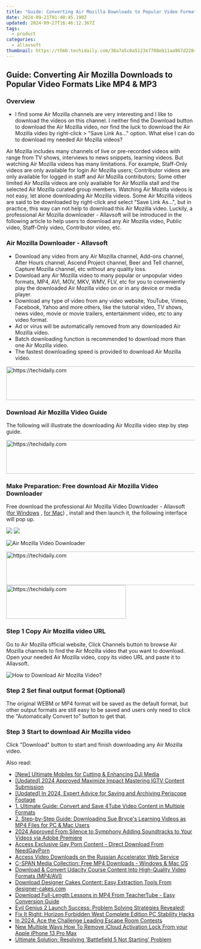```yaml
---
title: "Guide: Converting Air Mozilla Downloads to Popular Video Formats Like MP4 & MP3"
date: 2024-09-21T01:40:45.190Z
updated: 2024-09-27T16:46:12.367Z
tags:
  - product
categories:
  - allavsoft
thumbnail: https://thmb.techidaily.com/38a7a5c0a5123e7708eb11aa967d228491b39460885352e6b8c3f7846969574b.jpg
---
```


## Guide: Converting Air Mozilla Downloads to Popular Video Formats Like MP4 & MP3

### Overview

* I find some Air Mozilla channels are very interesting and I like to download the videos on this channel. I neither find the Download button to download the Air Mozilla video, nor find the luck to download the Air Mozilla video by right-click > "Save Link As..." option. What else I can do to download my needed Air Mozilla videos?

Air Mozilla includes many channels of live or pre-recorded videos with range from TV shows, interviews to news snippets, learning videos. But watching Air Mozilla videos has many limitations. For example, Staff-Only videos are only available for login Air Mozilla users; Contributor videos are only available for logged in staff and Air Mozilla contributors; Some other limited Air Mozilla videos are only available for Air Mozilla stall and the selected Air Mozilla curated group members. Watching Air Mozilla videos is not easy, let alone downloading Air Mozilla videos. Some Air Mozilla videos are said to be downloaded by right-click and select "Save Link As...", but in practice, this way can not help to download this Air Mozilla video. Luckily, a professional Air Mozilla downloader - Allavsoft will be introduced in the following article to help users to download any Air Mozilla video, Public video, Staff-Only video, Contributor video, etc.

### Air Mozilla Downloader - Allavsoft

* Download any video from any Air Mozilla channel, Add-ons channel, After Hours channel, Ascend Project channel, Beer and Tell channel, Capture Mozilla channel, etc without any quality loss.
* Download any Air Mozilla video to many popular or unpopular video formats, MP4, AVI, MOV, MKV, WMV, FLV, etc for you to conveniently play the downloaded Air Mozilla video on or in any device or media player.
* Download any type of video from any video website, YouTube, Vimeo, Facebook, Yahoo and more others, like the tutorial video, TV shows, news video, movie or movie trailers, entertainment video, etc to any video format.
* Ad or virus will be automatically removed from any downloaded Air Mozilla video.
* Batch downloading function is recommended to download more than one Air Mozilla video.
* The fastest downloading speed is provided to download Air Mozilla video.

<!-- affiliate ads begin -->
<a href="https://aligracehair.sjv.io/c/5597632/1918684/19272" target="_top" id="1918684">
  <img src="//a.impactradius-go.com/display-ad/19272-1918684" border="0" alt="https://techidaily.com" width="728" height="90"/>
</a>
<img height="0" width="0" src="https://aligracehair.sjv.io/i/5597632/1918684/19272" style="position:absolute;visibility:hidden;" border="0" />
<!-- affiliate ads end -->

### Download Air Mozilla Video Guide

The following will illustrate the downloading Air Mozilla video step by step guide.

<!-- affiliate ads begin -->
<a href="https://appsumo.8odi.net/c/5597632/2144287/7443" target="_top" id="2144287">
  <img src="//a.impactradius-go.com/display-ad/7443-2144287" border="0" alt="https://techidaily.com" width="600" height="90"/>
</a>
<img height="0" width="0" src="https://appsumo.8odi.net/i/5597632/2144287/7443" style="position:absolute;visibility:hidden;" border="0" />
<!-- affiliate ads end -->

### Make Preparation: Free download Air Mozilla Video Downloader

Free download the professional Air Mozilla Video Downloader - Allavsoft ([for Windows](https://tools.techidaily.com/allavsoft/products/) , [for Mac](https://tools.techidaily.com/allavsoft/products/)) , install and then launch it, the following interface will pop up.

[![](https://www.allavsoft.com/how-to/../images/how-to/free-download-win.jpg)](https://tools.techidaily.com/allavsoft/products/) [![](https://www.allavsoft.com/how-to/../images/how-to/free-download-mac.jpg)](https://tools.techidaily.com/allavsoft/products/)

![Air Mozilla Video Downloader](https://www.allavsoft.com/how-to/../images/allavsoft/screen-shot-600.jpg)

<!-- affiliate ads begin -->
<a href="https://appsumo.8odi.net/c/5597632/2105864/7443" target="_top" id="2105864">
  <img src="//a.impactradius-go.com/display-ad/7443-2105864" border="0" alt="https://techidaily.com" width="728" height="90"/>
</a>
<img height="0" width="0" src="https://appsumo.8odi.net/i/5597632/2105864/7443" style="position:absolute;visibility:hidden;" border="0" />
<!-- affiliate ads end -->

<!-- affiliate ads begin -->
<a href="https://wigfever.sjv.io/c/5597632/2014850/22899" target="_top" id="2014850">
  <img src="//a.impactradius-go.com/display-ad/22899-2014850" border="0" alt="https://techidaily.com" width="320" height="90"/>
</a>
<img height="0" width="0" src="https://wigfever.sjv.io/i/5597632/2014850/22899" style="position:absolute;visibility:hidden;" border="0" />
<!-- affiliate ads end -->

### Step 1 Copy Air Mozilla video URL

Go to Air Mozilla official website, Click Channels button to browse Air Mozilla channels to find the Air Mozilla video that you want to download. Open your needed Air Mozilla video, copy its video URL and paste it to Allavsoft.

![How to Download Air Mozilla Video?](https://www.allavsoft.com/how-to/../images/how-to/download-rtmp-video/download-rtmp-video.jpg)

### Step 2 Set final output format (Optional)

The original WEBM or MP4 format will be saved as the default format, but other output formats are still easy to be saved and users only need to click the "Automatically Convert to" button to get that.

### Step 3 Start to download Air Mozilla video

Click "Download" button to start and finish downloading any Air Mozilla video.

<ins class="adsbygoogle"
     style="display:block"
     data-ad-format="autorelaxed"
     data-ad-client="ca-pub-7571918770474297"
     data-ad-slot="1223367746"></ins>

<ins class="adsbygoogle"
     style="display:block"
     data-ad-client="ca-pub-7571918770474297"
     data-ad-slot="8358498916"
     data-ad-format="auto"
     data-full-width-responsive="true"></ins>

<span class="atpl-alsoreadstyle">Also read:</span>
<div><ul>
<li><a href="https://vp-tips.techidaily.com/new-ultimate-mobiles-for-cutting-and-enhancing-dji-media/"><u>[New] Ultimate Mobiles for Cutting & Enhancing DJi Media</u></a></li>
<li><a href="https://instagram-video-recordings.techidaily.com/updated-2024-approved-maximize-impact-mastering-igtv-content-submission/"><u>[Updated] 2024 Approved Maximize Impact Mastering IGTV Content Submission</u></a></li>
<li><a href="https://article-tips.techidaily.com/updated-in-2024-expert-advice-for-saving-and-archiving-periscope-footage/"><u>[Updated] In 2024, Expert Advice for Saving and Archiving Periscope Footage</u></a></li>
<li><a href="https://discover-forum.techidaily.com/1-ultimate-guide-convert-and-save-4tube-video-content-in-multiple-formats/"><u>1. Ultimate Guide: Convert and Save 4Tube Video Content in Multiple Formats</u></a></li>
<li><a href="https://discover-forum.techidaily.com/2-step-by-step-guide-downloading-sue-bryces-learning-videos-as-mp4-files-for-pc-and-mac-users/"><u>2. Step-by-Step Guide: Downloading Sue Bryce's Learning Videos as MP4 Files for PC & Mac Users</u></a></li>
<li><a href="https://some-knowledge.techidaily.com/2024-approved-from-silence-to-symphony-adding-soundtracks-to-your-videos-via-adobe-premiere/"><u>2024 Approved From Silence to Symphony Adding Soundtracks to Your Videos via Adobe Premiere</u></a></li>
<li><a href="https://discover-forum.techidaily.com/access-exclusive-gay-porn-content-direct-download-from-needgayporn/"><u>Access Exclusive Gay Porn Content - Direct Download From NeedGayPorn</u></a></li>
<li><a href="https://discover-forum.techidaily.com/access-video-downloads-on-the-russian-accelerator-web-service/"><u>Access Video Downloads on the Russian Accelerator Web Service</u></a></li>
<li><a href="https://discover-forum.techidaily.com/c-span-media-collection-free-mp4-downloads-windows-and-mac-os/"><u>C-SPAN Media Collection: Free MP4 Downloads - Windows & Mac OS</u></a></li>
<li><a href="https://discover-forum.techidaily.com/download-and-convert-udacity-course-content-into-high-quality-video-formats-mp4avi/"><u>Download & Convert Udacity Course Content Into High-Quality Video Formats (MP4/AVI)</u></a></li>
<li><a href="https://discover-forum.techidaily.com/download-designer-cakes-content-easy-extraction-tools-from-designer-cakescom/"><u>Download Designer Cakes Content: Easy Extraction Tools From designer-cakes.com</u></a></li>
<li><a href="https://discover-forum.techidaily.com/download-full-length-lessons-in-mp4-from-teachertube-easy-conversion-guide/"><u>Download Full-Length Lessons in MP4 From TeacherTube - Easy Conversion Guide</u></a></li>
<li><a href="https://program-issues.techidaily.com/evil-genius-2-launch-success-problem-solving-strategies-revealed/"><u>Evil Genius 2 Launch Success: Problem Solving Strategies Revealed!</u></a></li>
<li><a href="https://win-solutions.techidaily.com/fix-it-right-horizon-forbidden-west-complete-edition-pc-stability-hacks/"><u>Fix It Right: Horizon Forbidden West Complete Edition PC Stability Hacks</u></a></li>
<li><a href="https://visual-screen-recording.techidaily.com/in-2024-ace-the-challenge-leading-escape-room-contests/"><u>In 2024, Ace the Challenge Leading Escape Room Contests</u></a></li>
<li><a href="https://activate-lock.techidaily.com/new-multiple-ways-how-to-remove-icloud-activation-lock-from-your-apple-iphone-13-pro-max-by-drfone-ios/"><u>New Multiple Ways How To Remove iCloud Activation Lock From your Apple iPhone 13 Pro Max</u></a></li>
<li><a href="https://program-issues.techidaily.com/ultimate-solution-resolving-battlefield-5-not-starting-problem/"><u>Ultimate Solution: Resolving 'Battlefield 5 Not Starting' Problem</u></a></li>
</ul></div>

